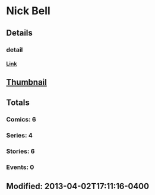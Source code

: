 # Nick  Bell 
## Details
### detail
#### [Link](http://marvel.com/comics/creators/875/nick_bell?utm_campaign=apiRef&utm_source=225578a89fc76f3d20fbffda5d17a88d)
## [Thumbnail](http://i.annihil.us/u/prod/marvel/i/mg/b/40/image_not_available.jpg)
## Totals
### Comics: 6
### Series: 4
### Stories: 6
### Events: 0
## Modified: 2013-04-02T17:11:16-0400